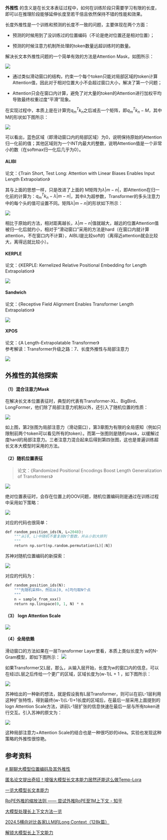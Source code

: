 
**外推性** 的含义是在长文本表征过程中，如何在训练阶段只需要学习有限的长度，即可以在推理阶段能够延伸长度至若干倍且依然保持不错的性能和效果。

长度外推性是一个训练和预测的长度不一致的问题，主要体现在两个方面：

- 预测的时候用到了没训练过的位置编码（不论是绝对位置还是相对位置）；
    
- 预测的时候注意力机制所处理的token数量远超训练时的数量。
    

解决长文本外推性问题的一个简单有效的方法是Attention Mask，如图所示：

![](img/Pasted%20image%2020231126165946.png)

- 通过类似滑动窗口的结构，约束一个每个token只能对局部区域的token计算Attention值，因此对于相对位置大小不会超过窗口大小，解决了第一个问题；
    
- Attention只会在窗口内计算，避免了对大量的token的Attention进行加权平均导致最终权重过度“平滑”现象。

在实现过程中，本质上是在计算完$q_m^Tk_n$之后减去一个矩阵，即$q_m^Tk_n-M$，其中M的形状如下图所示：

![](img/Pasted%20image%2020231126170051.png)

可以看出，蓝色区域（即滑动窗口内的局部区域）为0，说明保持原始的Attention归一化前的值；其他区域则为一个INT内最大的整数，说明Attention值是一个非常小的数（在softmax归一化后几乎为0）。

#### ALIBI

论文：《Train Short, Test Long: Attention with Linear Biases Enables Input Length Extrapolation》

其与上面的思想一样，只是改进了上面的 M矩阵为$\lambda|m-n|$，即Attention在归一化前的计算为：$q_m^Tk_n-\lambda|m-n|$，其中$\lambda$为超参数，Transformer的多头注意力中的每个头的值可设置不同。矩阵$\lambda|m-n|$的形状如下所示：

![](img/Pasted%20image%2020231126170350.png)

相比于原始的方法，相对距离越长，$\lambda|m-n|$值就越大，越远的位置Attention值被归一化后就约小，相对于“滑动窗口”采用的方法是hard（在窗口内就计算attention，不在窗口内不计算），AIBLI是比较soft的（离得近attention就会比较大，离得远就比较小）。

#### KERPLE

论文：《KERPLE: Kernelized Relative Positional Embedding for Length Extrapolation》

![](img/Pasted%20image%2020231126170556.png)

#### Sandwich

论文：《Receptive Field Alignment Enables Transformer Length Extrapolation》

![](img/Pasted%20image%2020231126170626.png)

#### XPOS

论文：《A Length-Extrapolatable Transformer》  
参考解读：Transformer升级之路：7、长度外推性与局部注意力

![](img/Pasted%20image%2020231126170714.png)

## 外推性的其他探索

#### （1）混合注意力Mask

在解决长文本位置表征时，典型的代表有Transformer-XL、BigBird、LongFormer，他们除了局部注意力机制以外，还引入了随机位置的性质：

![](img/Pasted%20image%2020231126170753.png)

如上图，第2张图为局部注意力（滑动窗口），第3章图为有限的全局感知（例如只限制前两个token可以看见所有的token）。而第一张图则是随机mask，以缓解过度hard的局部注意力。三者注意力混合起来后得到第四张图，这也是普遍训练超长文本大模型时采用的方法。

#### （2）随机位置表征

> 论文：《Randomized Positional Encodings Boost Length Generalization of Transformers》

![](img/Pasted%20image%2020231126170811.png)


绝对位置表征时，会存在位置上的OOV问题，随机位置编码则是通过在训练过程中采用如下策略：

![](img/Pasted%20image%2020231126170830.png)

对应的代码也很简单：

```python
def random_position_ids(N, L=2048):       
	"""从[0, L)中随机不重复挑N个整数，并从小到大排列       
	"""       
	return np.sort(np.random.permutation(L)[:N])
```

苏神对随机位置编码的新探索：

![](img/Pasted%20image%2020231126171028.png)

对应的代码为：

```python
def random_position_ids(N):  
    """先随机采样n，然后从[0, n]均匀取N个点  
    """  
    n = sample_from_xxx()  
    return np.linspace(0, 1, N) * n
```

#### （3） logn Attention Scale

![](img/Pasted%20image%2020231126171113.png)

#### （4）全局依赖

滑动窗口的方法如果在一层Transformer Layer里看，本质上类似长度为 w的N-Gram模型，即如下图所示：
![](img/Pasted%20image%2020231126171204.png)

如果Transformer又L层，那么，从输入层开始，长度为w的窗口内的信息，可以在经过L层之后传给一个更广的区域，区域长度为(w-1)L + 1 ，如下图所示：

![](img/Pasted%20image%2020231126171302.png)

苏神给出的一种新的想法，就是假设我有L层Transformer，则可以在前L-1层利用这种扩张特性，得到最终(w-1)(L-1)+1长度的区域后，在最后一层采用上面提到的 logn Attention Scale方法，讲前L-1层扩张的信息快速在最后一层与所有token进行交互。引入苏神的原文为：

![](img/Pasted%20image%2020231126171401.png)

这种局部注意力+Attention Scale的结合也是一种很巧妙的idea。实验也发现这种策略的外推性很惊艳。

## 参考资料

[# 聊聊大模型位置编码及其外推性](https://mp.weixin.qq.com/s/KHvQsUB3YmWNVosIxjYtig)

[匿名论文提出奇招！增强大模型长文本能力居然还能这么做Temp-Lora](https://mp.weixin.qq.com/s/V9C0s4HR2cQinz1Bgrjsiw)

[一览大模型长文本能力](https://mp.weixin.qq.com/s/grvA5xUfURLROsDK1vK4jw)

[RoPE外推的缩放法则 —— 尝试外推RoPE至1M上下文 - 知乎](https://zhuanlan.zhihu.com/p/660073229)

[大模型处理长上下文方法一览](https://mp.weixin.qq.com/s/81NHGf5W8HEscW2dBK8MRg)

[2024.5横向对比各家LLM的Long Context（128k篇）](https://mp.weixin.qq.com/s/L8Iiv9vbDlKAFMvYMF-jQw)

[解锁大模型长上下文能力](https://mp.weixin.qq.com/s/FTewPxSr5fcwkxAgRZm7Wg)



